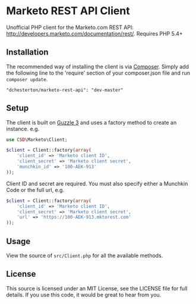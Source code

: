Marketo REST API Client
================
Unofficial PHP client for the Marketo.com REST API: http://developers.marketo.com/documentation/rest/. Requires PHP 5.4+

Installation
----------------
The recommended way of installing the client is via [Composer](http://getcomposer.org/). Simply add the following line
to the 'require' section of your composer.json file and run `composer update`.

    "dchesterton/marketo-rest-api": "dev-master"

Setup
----------------
The client is built on [Guzzle 3](http://guzzle3.readthedocs.org) and uses a factory method to create an instance. e.g.

```php
use CSD\Marketo\Client;

$client = Client::factory(array(
    'client_id' => 'Marketo client ID',
    'client_secret' => 'Marketo client secret',
    'munchkin_id' => '100-AEK-913'
));
```

Client ID and secret are required. You must also specify either a Munchkin Code or the full url, e.g. 

```php
$client = Client::factory(array(
    'client_id' => 'Marketo client ID',
    'client_secret' => 'Marketo client secret',
    'url' => 'https://100-AEK-913.mktorest.com'
));
```

Usage
----------------
View the source of `src/Client.php` for all the available methods.

License
----------------
This source is licensed under an MIT License, see the LICENSE file for full details. If you use this code, it would be great to hear from you.
